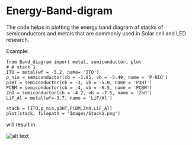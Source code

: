 # Energy-Band-digram
The code helps in plotting the energy band diagram of stacks of semiconductors and metals that are commonly used in Solar cell and LED research. 


Example:

    from Band_diagram import metal, semiconductor, plot
    # # stack 1
    ITO = metal(wf = -5.2, name= 'ITO')
    p_nio = semiconductor(cb = -1.85, vb = -5.49, name = 'P-NIO')
    p3HT = semiconductor(cb = -3, vb = -5.0, name = 'P3HT')
    PCBM = semiconductor(cb = -4, vb = -6.5, name = 'PCBM')
    ZnO = semiconductor(cb = -4.2, vb = -7.5, name = 'ZnO')
    LiF_Al = metal(wf=-3.7, name = 'LiF/Al')

    stack = [ITO,p_nio,p3HT,PCBM,ZnO,LiF_Al]
    plot(stack, filepath = 'Images/Stack1.png')

will result in

![alt text](https://user-images.githubusercontent.com/10491839/29846348-647611be-8ccb-11e7-942d-8420256716dc.png)

